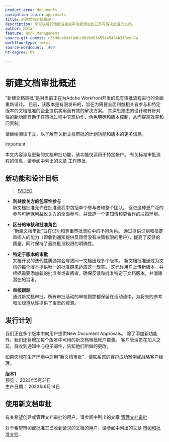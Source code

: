 ```yaml
---
product-area: documents
navigation-topic: approvals
title: 新建文档审批概述
description: 您可以将其他批准者或审阅者添加到已具有待决批准的文档。
author: Nolan
feature: Work Management
source-git-commit: c36dda4894f04bc06d8d63455445484b3f3eeb7a
workflow-type: tm+mt
source-wordcount: '460'
ht-degree: 0%

---
```



# 新建文档审批概述

“新建文档审批”是对当前正在为Adobe Workfront开发的现有审批流程进行的全面重新设计。 目前，该版本是有限发布的，旨在为需要全面利益相关者参与和特定版本的文档批准的企业提供实用而有效的解决方案。 其深思熟虑的设计和有针对性的新功能有助于在审批过程中实现协作、角色明确和版本控制，从而提高效率和问责制。

请继续阅读下文，以了解有关新文档审批的计划功能和版本的更多信息。

>[!IMPORTANT]
>
>本文内容涉及更新的文档审批功能，该功能仅适用于特定帐户。 有关标准审批流程的信息，请参阅中列出的文章 [工作审批](/help/quicksilver/review-and-approve-work/manage-approvals/manage-approvals.md).

## 新功能和设计目标

>[!VIDEO](https://video.tv.adobe.com/v/3420544/)

* **利益攸关方的包容性参与**\
    新文档批准允许在批准流程中包括单个参与者和整个团队。 促进这种更广泛的参与可确保利益攸关方的全面参与，并营造一个更知情和更合作的决策环境。

* **区分的审核和批准角色**\
    “新建文档审批”旨在识别和尊重审批流程中的不同角色。 通过提供识别和指定审阅人的能力（即收到通知提供反馈但没有决策权限的用户），提高了反馈的质量，同时保持了最终批准权限的明确性。

* **特定于版本的审批**\
    文档开发的迭代性质通常会导致同一文档出现多个版本。 新文档批准通过为文档的每个版本提供唯一的批准链来适应这一现实。 这允许用户上传新版本，并根据需要添加新的批准者或审阅者，确保反馈和批准特定于文档版本，并消除潜在的混淆。

* **审核跟踪**\
    通过新文档审批，所有审批活动的审核跟踪都保留在活动流中，为将来的参考和法规遵从性提供了宝贵的资源。

## 发行计划

我们正在多个版本中向用户提供New Document Approvals。 除了添加新功能外，我们还将增加每个版本中可用的新文档审批帐户数量。 客户管理员在加入之前，将收到通知中心电子邮件，告知他们所做的更改。

如果您想在生产环境中启用“新文档审批”，请联系您的客户成功案例或战略客户经理。

**版本1**\
    预览： 2023年5月31日\
    生产日期： 2023年6月14日

## 使用新文档审批

有关希望创建或管理文档审批的用户，请参阅中列出的文章 [管理文档审批](/help/quicksilver/review-and-approve-work/document-reviews-and-approvals/manage-document-approvals/manage-document-approvals.md)

对于希望审阅或批准其已收到请求的文档的用户，请参阅中列出的文章 [审阅和批准文档](/help/quicksilver/review-and-approve-work/document-reviews-and-approvals/review-and-approve-documents/review-and-approve-documents.md).
